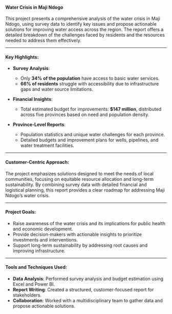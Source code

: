  #### **Water Crisis in Maji Ndogo**  
This project presents a comprehensive analysis of the water crisis in Maji Ndogo, using survey data to identify key issues and propose actionable solutions for improving water access across the region. The report offers a detailed breakdown of the challenges faced by residents and the resources needed to address them effectively.

---

#### **Key Highlights**:  
- **Survey Analysis**:  
  - Only **34% of the population** have access to basic water services.  
  - **66% of residents** struggle with accessibility due to infrastructure gaps and water source limitations.  

- **Financial Insights**:  
  - Total estimated budget for improvements: **$147 million**, distributed across five provinces based on need and population density.  

- **Province-Level Reports**:  
  - Population statistics and unique water challenges for each province.  
  - Detailed budgets and improvement plans for wells, pipelines, and water treatment facilities.  

---

#### **Customer-Centric Approach**:  
The project emphasizes solutions designed to meet the needs of local communities, focusing on equitable resource allocation and long-term sustainability. By combining survey data with detailed financial and logistical planning, this report provides a clear roadmap for addressing Maji Ndogo’s water crisis.

---

#### **Project Goals**:  
- Raise awareness of the water crisis and its implications for public health and economic development.  
- Provide decision-makers with actionable insights to prioritize investments and interventions.  
- Support long-term sustainability by addressing root causes and improving infrastructure.  

---

#### **Tools and Techniques Used**:  
- **Data Analysis**: Performed survey analysis and budget estimation using Excel and Power BI.  
- **Report Writing**: Created a structured, customer-focused report for stakeholders.  
- **Collaboration**: Worked with a multidisciplinary team to gather data and propose actionable solutions.

